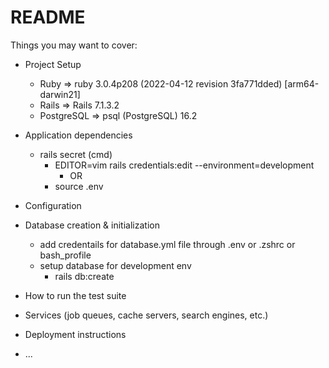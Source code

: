 # README

<!-- This README would normally document whatever steps are necessary to get the
application up and running. -->

Things you may want to cover:

* Project Setup
  * Ruby =>         ruby 3.0.4p208 (2022-04-12 revision 3fa771dded) [arm64-darwin21]
  * Rails =>        Rails 7.1.3.2
  * PostgreSQL =>   psql (PostgreSQL) 16.2

* Application dependencies
    * rails secret (cmd) <!-- command for generating secret_key_base and                                 add into development environment -->
        * EDITOR=vim rails credentials:edit --environment=development
          * OR
        * source .env

* Configuration

* Database creation & initialization
    * add credentails for database.yml file through .env or .zshrc or bash_profile
    * setup database for development env
        * rails db:create


* How to run the test suite

* Services (job queues, cache servers, search engines, etc.)

* Deployment instructions

* ...
